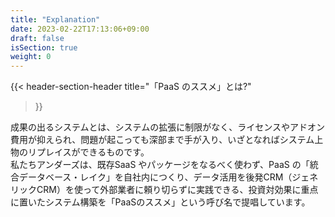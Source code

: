 ```yaml
---
title: "Explanation"
date: 2023-02-22T17:13:06+09:00
draft: false
isSection: true
weight: 0
---
```


{{< header-section-header 
    title="「PaaS のススメ」とは?"
>}}

成果の出るシステムとは、システムの拡張に制限がなく、ライセンスやアドオン費用が抑えられ、問題が起こっても深部まで手が入り、いざとなればシステム上物のリプレイスができるものです。  
私たちアンダーズは、既存SaaS やパッケージをなるべく使わず、PaaS の「統合データベース・レイク」を自社内につくり、データ活用を後発CRM（ジェネリックCRM）を使って外部業者に頼り切らずに実践できる、投資対効果に重点に置いたシステム構築を「PaaSのススメ」という呼び名で提唱しています。

